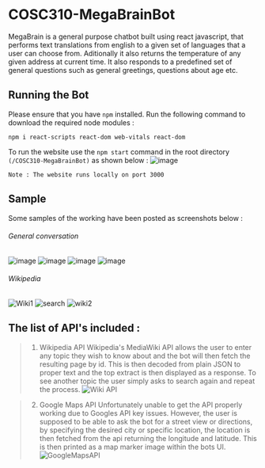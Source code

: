 # COSC310-MegaBrainBot

MegaBrain is a general purpose chatbot built using react javascript, that performs text translations from english to a given set of languages that a user can choose from. Aditionally it also returns the temperature of any given address at current time. It also responds to a predefined set of general questions such as general greetings, questions about age etc.

## Running the Bot
Please ensure that you have ``npm`` installed. Run the following command to download the required node modules :
```
npm i react-scripts react-dom web-vitals react-dom
```

To run the website use the ``npm start`` command in the root directory ``(/COSC310-MegaBrainBot)`` as shown below :
![image](https://user-images.githubusercontent.com/30193992/206018685-d682ecb8-0c49-46cc-8ff0-92b17925d43a.png)

```
Note : The website runs locally on port 3000
```

## Sample
Some samples of the working have been posted as screenshots below :

###### General conversation
![image](https://user-images.githubusercontent.com/30193992/206019448-04488e09-6349-4afe-9a7a-29efc87e6326.png)
![image](https://user-images.githubusercontent.com/30193992/206019570-4edf2541-9d17-4d38-94c6-eb8e4cb8b5eb.png)
![image](https://user-images.githubusercontent.com/30193992/206019619-0258264c-3eea-492d-b6da-da682ac72f4b.png)
![image](https://user-images.githubusercontent.com/30193992/206019786-950100dd-f9ae-4cb6-ae89-da250c4dc9dd.png)

###### Wikipedia
![Wiki1](https://user-images.githubusercontent.com/71409369/206880051-afaf2d6c-ee23-4903-b089-d3aa764a5b9b.png)
![search](https://user-images.githubusercontent.com/71409369/206880052-466eeef8-8e26-4262-bcb3-3a5d4d517ad9.png)
![wiki2](https://user-images.githubusercontent.com/71409369/206880055-4f2019af-e1f3-4694-aa61-bef6fc389536.png)

## The list of API's included :
> 1) Wikipedia API 
  Wikipedia's MediaWiki API allows the user to enter any topic they wish to know about and the bot will then fetch the resulting page by id. This is then decoded from   plain JSON to proper text and the top extract is then displayed as a response. To see another topic the user simply asks to search again and repeat the process.
  ![Wiki API](https://user-images.githubusercontent.com/71409369/206880036-50bfecbf-7575-48b7-9a90-09c75d3072ad.png)

> 2) Google Maps API 
  Unfortunately unable to get the API properly working due to Googles API key issues. However, the user is supposed to be able to ask the bot for a street view or directions, by specifying the desired city or specific location, the location is then fetched from the api returning the longitude and latitude. This is then printed as a map marker image within the bots UI.
  ![GoogleMapsAPI](https://user-images.githubusercontent.com/71409369/206880015-df300290-0aac-424a-a2da-3cc4a12c9cc0.png)
